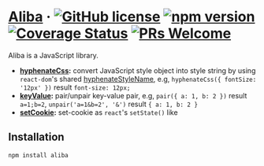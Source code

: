 # [Aliba](#) &middot; [![GitHub license](https://img.shields.io/badge/license-MIT-blue.svg)](https://github.com/chiaweilee/aliba/blob/master/LICENSE) [![npm version](https://img.shields.io/npm/v/aliba.svg?style=flat)](https://www.npmjs.com/package/aliba) [![Coverage Status](https://img.shields.io/coveralls/chiaweilee/aliba/master.svg?style=flat)](https://coveralls.io/github/chiaweilee/aliba?branch=master) [![PRs Welcome](https://img.shields.io/badge/PRs-welcome-brightgreen.svg)](#)

Aliba is a JavaScript library.

* **[hyphenateCss](https://github.com/chiaweilee/aliba/tree/master/src/hyphenate-css):** convert JavaScript style object into style string by using `react-dom`'s shared [hyphenateStyleName](https://github.com/chiaweilee/aliba/blob/master/src/shared/hyphenateStyleName.ts), e.g, `hyphenateCss({ fontSize: '12px' })` result `font-size: 12px;`
* **[keyValue](https://github.com/chiaweilee/aliba/tree/master/src/key-value):** pair/unpair key-value pair, e.g, `pair({ a: 1, b: 2 })` result `a=1;b=2`, `unpair('a=1&b=2', '&')` result `{ a: 1, b: 2 }`
* **[setCookie](https://github.com/chiaweilee/aliba/tree/master/src/set-cookie):** set-cookie as `react`'s `setState()` like

## Installation

```
npm install aliba
```
